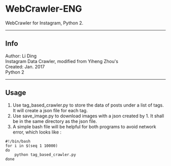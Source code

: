 # WebCrawler-ENG
WebCrawler for Instagram, Python 2.

--------------------
## Info
Author: Li Ding  
Instagram Data Crawler, modified from Yiheng Zhou's  
Created: Jan. 2017  
Python 2  

--------------------
## Usage
1. Use tag_based_crawler.py to store the data of posts under a list of tags. It will create a json file for each tag.
2. Use save_image.py to download images with a json created by 1. It shall be in the same directory as the json file.
3. A simple bash file will be helpful for both programs to avoid network error, which looks like :
```
#!/bin/bash
for i in $(seq 1 10000)
do
	python tag_based_crawler.py
done
```
